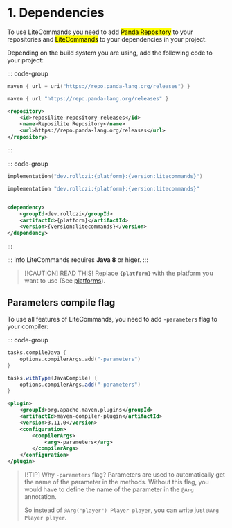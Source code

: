# 1. Dependencies


To use LiteCommands you need to add <mark>Panda Repository</mark> to your repositories and <mark>LiteCommands</mark> to your dependencies in your project.

Depending on the build system you are using, add the following code to your project:



::: code-group

```kotlin [Gradle Kotlin]
maven { url = uri("https://repo.panda-lang.org/releases") }
```

```groovy [Gradle Groovy]
maven { url "https://repo.panda-lang.org/releases" }
```

```xml [Maven]
<repository>
    <id>reposilite-repository-releases</id>
    <name>Reposilite Repository</name>
    <url>https://repo.panda-lang.org/releases</url>
</repository>
```

:::

::: code-group

```kotlin [Gradle Kotlin]
implementation("dev.rollczi:{platform}:{version:litecommands}")
```

```groovy [Gradle Groovy]
implementation "dev.rollczi:{platform}:{version:litecommands}"
```

```xml [Maven]

<dependency>
    <groupId>dev.rollczi</groupId>
    <artifactId>{platform}</artifactId>
    <version>{version:litecommands}</version>
</dependency>
```

:::

::: info
LiteCommands requires **Java 8** or higer.
:::

> [!CAUTION] READ THIS!
> Replace **`{platform}`** with the platform you want to use (See [platforms](../platforms.md)).

## Parameters compile flag <Badge text="optional" type="tip"/>

To use all features of LiteCommands, you need to add `-parameters` flag to your compiler:

::: code-group

```kts [Gradle Kotlin]
tasks.compileJava {
    options.compilerArgs.add("-parameters")
}
```

```groovy [Gradle Groovy]
tasks.withType(JavaCompile) {
    options.compilerArgs.add("-parameters")
}
```

```xml [Maven]
<plugin>
    <groupId>org.apache.maven.plugins</groupId>
    <artifactId>maven-compiler-plugin</artifactId>
    <version>3.11.0</version>
    <configuration>
        <compilerArgs>
            <arg>-parameters</arg>
        </compilerArgs>
    </configuration>
</plugin>
```

> [!TIP] Why <code>-parameters</code> flag?
> Parameters are used to automatically get the name of the parameter in the methods.
> Without this flag, you would have to define the name of the parameter in the `@Arg` annotation.
> 
> So instead of `@Arg("player") Player player`, you can write just `@Arg Player player`.